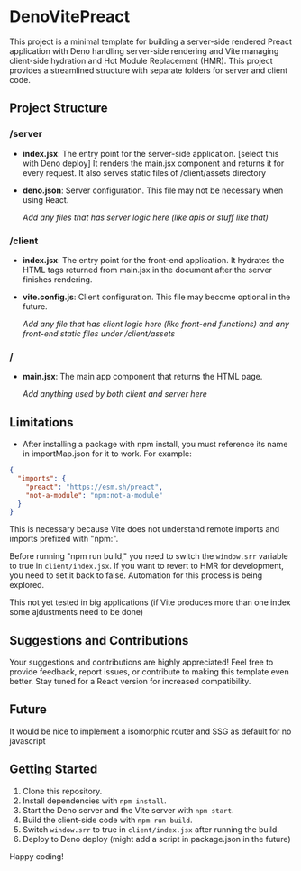 # DenoVitePreact
This project is a minimal template for building a server-side rendered Preact application with Deno handling server-side rendering and Vite managing client-side hydration and Hot Module Replacement (HMR). This project provides a streamlined structure with separate folders for server and client code.


## Project Structure




### /server

- **index.jsx**: The entry point for the server-side application. [select this with Deno deploy]
  It renders the main.jsx component and returns it for every request. It also serves static files of /client/assets directory
- **deno.json**: Server configuration. This file may not be necessary when using React.

  *Add any files that has server logic here (like apis or stuff like that)*


### /client

- **index.jsx**: The entry point for the front-end application. It hydrates the HTML tags returned from main.jsx in the document after the server finishes rendering.
- **vite.config.js**: Client configuration. This file may become optional in the future.

  *Add any file that has client logic here (like front-end functions) and any front-end static files under /client/assets*

### /

- **main.jsx**: The main app component that returns the HTML page.

  *Add anything used by both client and server here*

## Limitations
- After installing a package with npm install, you must reference its name in importMap.json for it to work. For example:

```json
{
  "imports": {
    "preact": "https://esm.sh/preact",
    "not-a-module": "npm:not-a-module"
  }
}
```

This is necessary because Vite does not understand remote imports and imports prefixed with "npm:".

Before running "npm run build," you need to switch the `window.srr` variable to true in `client/index.jsx`. If you want to revert to HMR for development, you need to set it back to false. Automation for this process is being explored.

This not yet tested in big applications (if Vite produces more than one index some ajdustments need to be done)


## Suggestions and Contributions

Your suggestions and contributions are highly appreciated! Feel free to provide feedback, report issues, or contribute to making this template even better. Stay tuned for a React version for increased compatibility.

## Future
It would be nice to implement a isomorphic router and SSG as default for no javascript


## Getting Started

1. Clone this repository.
2. Install dependencies with `npm install`.
3. Start the Deno server and the Vite server with `npm start`.
4. Build the client-side code with `npm run build`.
5. Switch `window.srr` to true in `client/index.jsx` after running the build.
6. Deploy to Deno deploy (might add a script in package.json in the future)

Happy coding!


